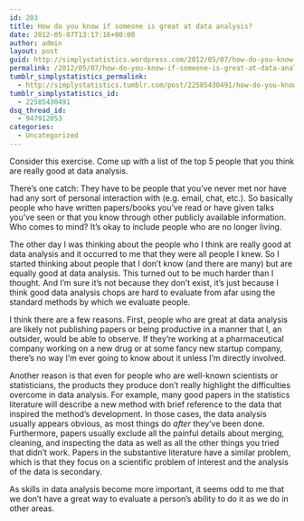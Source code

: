 ```yaml
---
id: 203
title: How do you know if someone is great at data analysis?
date: 2012-05-07T13:17:16+00:00
author: admin
layout: post
guid: http://simplystatistics.wordpress.com/2012/05/07/how-do-you-know-if-someone-is-great-at-data-analysis
permalink: /2012/05/07/how-do-you-know-if-someone-is-great-at-data-analysis/
tumblr_simplystatistics_permalink:
  - http://simplystatistics.tumblr.com/post/22585430491/how-do-you-know-if-someone-is-great-at-data-analysis
tumblr_simplystatistics_id:
  - 22585430491
dsq_thread_id:
  - 947912053
categories:
  - Uncategorized
---
```

Consider this exercise. Come up with a list of the top 5 people that you think are really good at data analysis.

There&#8217;s one catch: They have to be people that you&#8217;ve never met nor have had any sort of personal interaction with (e.g. email, chat, etc.). So basically people who have written papers/books you&#8217;ve read or have given talks you&#8217;ve seen or that you know through other publicly available information. Who comes to mind? It&#8217;s okay to include people who are no longer living.

The other day I was thinking about the people who I think are really good at data analysis and it occurred to me that they were all people I knew. So I started thinking about people that I don&#8217;t know (and there are many) but are equally good at data analysis. This turned out to be much harder than I thought. And I&#8217;m sure it&#8217;s not because they don&#8217;t exist, it&#8217;s just because I think good data analysis chops are hard to evaluate from afar using the standard methods by which we evaluate people.

I think there are a few reasons. First, people who are great at data analysis are likely not publishing papers or being productive in a manner that I, an outsider, would be able to observe. If they&#8217;re working at a pharmaceutical company working on a new drug or at some fancy new startup company, there&#8217;s no way I&#8217;m ever going to know about it unless I&#8217;m directly involved.

Another reason is that even for people who are well-known scientists or statisticians, the products they produce don&#8217;t really highlight the difficulties overcome in data analysis. For example, many good papers in the statistics literature will describe a new method with brief reference to the data that inspired the method&#8217;s development. In those cases, the data analysis usually appears obvious, as most things do _after_ they&#8217;ve been done. Furthermore, papers usually exclude all the painful details about merging, cleaning, and inspecting the data as well as all the other things you tried that didn&#8217;t work. Papers in the substantive literature have a similar problem, which is that they focus on a scientific problem of interest and the analysis of the data is secondary.

As skills in data analysis become more important, it seems odd to me that we don&#8217;t have a great way to evaluate a person&#8217;s ability to do it as we do in other areas.